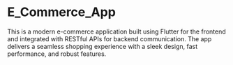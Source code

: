 # E_Commerce_App

This is a modern e-commerce application built using Flutter for the frontend and integrated with RESTful APIs for backend communication. The app delivers a seamless shopping experience with a sleek design, fast performance, and robust features.
